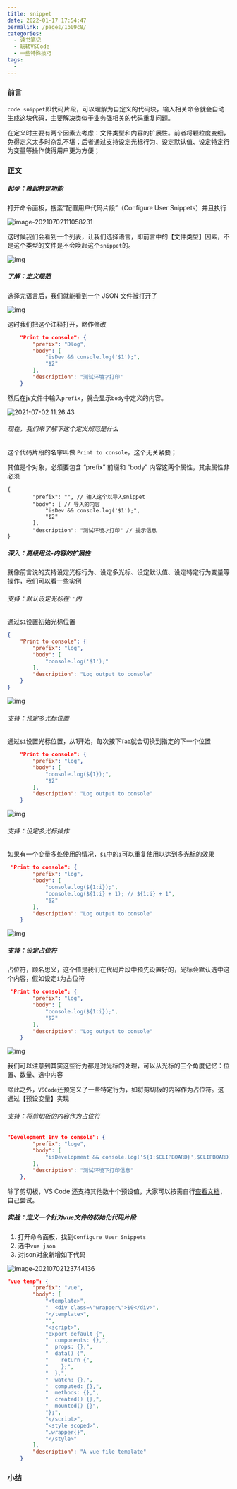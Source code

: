 ```yaml
---
title: snippet
date: 2022-01-17 17:54:47
permalink: /pages/1b09c8/
categories:
  - 读书笔记
  - 玩转VSCode
  - 一些特殊技巧
tags:
  - 
---
```

### 前言

​	`code snippet`即代码片段，可以理解为自定义的代码块，输入相关命令就会自动生成这块代码，主要解决类似于业务强相关的代码重复问题。

​	在定义时主要有两个因素去考虑：文件类型和内容的扩展性。前者将颗粒度变细，免得定义太多时杂乱不堪；后者通过支持设定光标行为、设定默认值、设定特定行为变量等操作使得用户更为方便；

### 正文

##### 起步：唤起特定功能

打开命令面板，搜索“配置用户代码片段”（Configure User Snippets）并且执行

![image-20210702111058231](https://tva1.sinaimg.cn/large/008i3skNly1gs2fjof9mnj31jd0u0agv.jpg)

这时候我们会看到一个列表，让我们选择语言，即前言中的【文件类型】因素，不是这个类型的文件是不会唤起这个`snippet`的。

![img](https://tva1.sinaimg.cn/large/008i3skNly1gs2fk45uhmj31em0u0jxx.jpg)



##### 了解：定义规范

选择完语言后，我们就能看到一个 JSON 文件被打开了

![img](https://tva1.sinaimg.cn/large/008i3skNly1gs2flgieyyj31em0u0q9g.jpg)

这时我们把这个注释打开，略作修改
```json
	"Print to console": {
		"prefix": "Dlog",
		"body": [
			"isDev && console.log('$1');",
			"$2"
		],
		"description": "测试环境才打印"
	}
```

然后在js文件中输入`prefix`，就会显示`body`中定义的内容。

![2021-07-02 11.26.43](https://tva1.sinaimg.cn/large/008i3skNly1gs2g2ll457g31nm0u0wy7.gif)

###### 现在，我们来了解下这个定义规范是什么

这个代码片段的名字叫做 `Print to console`，这个无关紧要；

其值是个对象，必须要包含 “prefix” 前缀和 “body” 内容这两个属性，其余属性非必须

```
{
		"prefix": "", // 输入这个以导入snippet
		"body": [ // 导入的内容
			"isDev && console.log('$1');",
			"$2"
		],
		"description": "测试环境才打印" // 提示信息
}
```



##### 深入：高级用法-内容的扩展性

就像前言说的支持设定光标行为、设定多光标、设定默认值、设定特定行为变量等操作，我们可以看一些实例

###### 支持：默认设定光标在`''`内

通过`$1`设置初始光标位置

```json
{
    "Print to console": {
        "prefix": "log",
        "body": [
            "console.log('$1');"
        ],
        "description": "Log output to console"
    }
}
```



![img](https://tva1.sinaimg.cn/large/008i3skNly1gs2hkcfglhg30ma0ct0uh.gif)

###### 支持：预定多光标位置

通过`$i`设置光标位置，从1开始，每次按下`Tab`就会切换到指定的下一个位置

```json
    "Print to console": {
        "prefix": "log",
        "body": [
            "console.log(${1});",
            "$2"
        ],
        "description": "Log output to console"
    }
```

![img](https://tva1.sinaimg.cn/large/008i3skNly1gs2hpt31z9g30ma0ct0uh.gif)

###### 支持：设定多光标操作

如果有一个变量多处使用的情况，`$i`中的`i`可以重复使用以达到多光标的效果

```json
 "Print to console": {
        "prefix": "log",
        "body": [
            "console.log(${1:i});",
            "console.log(${1:i} + 1); // ${1:i} + 1",
            "$2"
        ],
        "description": "Log output to console"
    }
```

![img](https://static001.geekbang.org/resource/image/94/83/9498f729db204ec0e8e3cd3a99839683.gif)

##### 支持：设定占位符

占位符，顾名思义，这个值是我们在代码片段中预先设置好的，光标会默认选中这个内容，假如设定`i`为占位符

```json
 "Print to console": {
        "prefix": "log",
        "body": [
            "console.log(${1:i});",
            "$2"
        ],
        "description": "Log output to console"
    }
```

![img](https://static001.geekbang.org/resource/image/f3/0e/f3b244140d988e06eb967c53ce8d270e.gif)



我们可以注意到其实这些行为都是对光标的处理，可以从光标的三个角度记忆：位置、数量、选中内容

除此之外，`VSCode`还预定义了一些特定行为，如将剪切板的内容作为占位符。这通过【预设变量】实现

###### 支持：将剪切板的内容作为占位符

```json
"Development Env to console": {
		"prefix": "loge",
		"body": [
			"isDevelopment && console.log('${1:$CLIPBOARD}',$CLIPBOARD);"
		],
		"description": "测试环境下打印信息"
	},
```



除了剪切板，VS Code 还支持其他数十个预设值，大家可以按需自行[查看文档](https://code.visualstudio.com/docs/editor/userdefinedsnippets#_variables)，自己尝试。

##### 实战：定义一个针对vue文件的初始化代码片段

1. 打开命令面板，找到`Configure User Snippets`
2. 选中`vue json`
3. 对json对象新增如下代码

![image-20210702123744136](https://tva1.sinaimg.cn/large/008i3skNly1gs2i1yiu67j31xk0pa0ys.jpg)

```json
"vue temp": {
		"prefix": "vue",
		"body": [
			"<template>",
			"  <div class=\"wrapper\">$0</div>",
			"</template>",
			"",
			"<script>",
			"export default {",
			"  components: {},",
			"  props: {},",
			"  data() {",
			"    return {",
			"    };",
			"  },",
			"  watch: {},",
			"  computed: {},",
			"  methods: {},",
			"  created() {},",
			"  mounted() {}",
			"};",
			"</script>",
			"<style scoped>",
			".wrapper{}",
			"</style>"
		],
		"description": "A vue file template"
	}
```



### 小结

